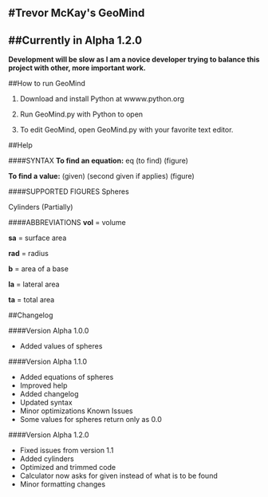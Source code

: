#Trevor McKay's GeoMind
-------------------------------------------------------------------------------

##Currently in Alpha 1.2.0
-------------------------------------------------------------------------------

**Development will be slow as I am a novice developer trying to balance this project with other, more important work.**

##How to run GeoMind
       
1) Download and install Python at wwww.python.org

2) Run GeoMind.py with Python to open

3) To edit GeoMind, open GeoMind.py with your favorite text editor.

##Help

####SYNTAX 
**To find an equation:** eq (to find) (figure)

**To find a value:** (given) (second given if applies) (figure)
      
####SUPPORTED FIGURES 
Spheres 

Cylinders (Partially) 
      
####ABBREVIATIONS 
**vol** = volume 

**sa** = surface area 

**rad** = radius 

**b** = area of a base 

**la** = lateral area 

**ta** = total area 

##Changelog

####Version Alpha 1.0.0 
- Added values of spheres 
          
####Version Alpha 1.1.0 
- Added equations of spheres 
- Improved help 
- Added changelog 
- Updated syntax 
- Minor optimizations 
 Known Issues 
- Some values for spheres return only as 0.0 
          
####Version Alpha 1.2.0 
- Fixed issues from version 1.1 
- Added cylinders 
- Optimized and trimmed code 
- Calculator now asks for given instead of what is to be found 
- Minor formatting changes 
